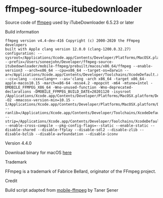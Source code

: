 # ffmpeg-source-itubedownloader

Source code of [ffmpeg](https://ffmpeg.org/) used by iTubeDownloader 6.5.23 or later 

Build information 

```
ffmpeg version v4.4-dev-416 Copyright (c) 2000-2020 the FFmpeg developers
built with Apple clang version 12.0.0 (clang-1200.0.32.27)
configuration: --sysroot=/Applications/Xcode.app/Contents/Developer/Platforms/MacOSX.platform/Developer/SDKs/MacOSX11.0.sdk --prefix=/Users/soneejohn/Developer/ffmpeg-source-itubedownloader/mobile-ffmpeg/prebuilt/macos/x86_64/ffmpeg --enable-version3 --arch=x86_64 --cpu=x86_64 --target-os=darwin --ar=/Applications/Xcode.app/Contents/Developer/Toolchains/XcodeDefault.xctoolchain/usr/bin/ar 
--cc=clang --cxx=clang++ --as='clang -arch x86_64 -target x86_64-apple-macos10.15 -march=x86-64 -msse4.2 -mpopcnt -m64 -mtune=intel -DMOBILE_FFMPEG_X86_64 -Wno-unused-function -Wno-deprecated-declarations -DMOBILE_FFMPEG_BUILD_DATE=20201120 -isysroot /Applications/Xcode.app/Contents/Developer/Platforms/MacOSX.platform/Developer/SDKs/MacOSX11.0.sdk -O2 -mmacosx-version-min=10.15 -I/Applications/Xcode.app/Contents/Developer/Platforms/MacOSX.platform/Developer/SDKs/MacOSX11.0.sdk/usr/include' 
--ranlib=/Applications/Xcode.app/Contents/Developer/Toolchains/XcodeDefault.xctoolchain/usr/bin/ranlib --strip=/Applications/Xcode.app/Contents/Developer/Toolchains/XcodeDefault.xctoolchain/usr/bin/strip --enable-cross-compile --pkg-config-flags=--static --enable-static --disable-shared --disable-ffplay --disable-sdl2 --disable-zlib --disable-bzlib --disable-avfoundation --disable-iconv
```

Version 4.4.0

Download binary for macOS [here](https://github.com/SoneeJohn/ffmpeg-source-itubedownloader/releases/download/v4.4.0/ffmpeg)

Trademark

FFmpeg is a trademark of Fabrice Bellard, originator of the FFmpeg project.

Credit 

Build script adapted from [mobile-ffmpeg](https://github.com/tanersener/mobile-ffmpeg) by Taner Şener
